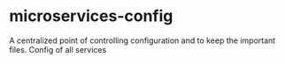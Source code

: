 # microservices-config
A centralized point of controlling configuration and to keep the important files. Config of all services
